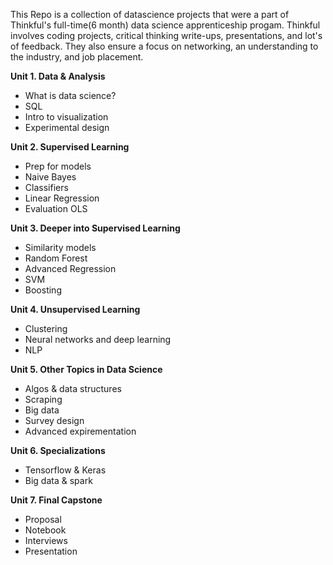 This Repo is a collection of datascience projects that were a part of Thinkful's full-time(6 month) data science apprenticeship progam. Thinkful involves coding projects, critical thinking write-ups, presentations, and lot's of feedback. They also ensure a focus on networking, an understanding to the industry, and job placement.  

**Unit 1. Data & Analysis**
- What is data science?
- SQL
- Intro to visualization
- Experimental design

**Unit 2. Supervised Learning**
- Prep for models
- Naive Bayes
- Classifiers
- Linear Regression
- Evaluation OLS

**Unit 3. Deeper into Supervised Learning**
- Similarity models
- Random Forest
- Advanced Regression
- SVM
- Boosting

**Unit 4. Unsupervised Learning**
- Clustering
- Neural networks and deep learning
- NLP

**Unit 5. Other Topics in Data Science**
- Algos & data structures
- Scraping
- Big data
- Survey design
- Advanced expirementation

**Unit 6. Specializations**
- Tensorflow & Keras
- Big data & spark

**Unit 7. Final Capstone**
- Proposal
- Notebook
- Interviews
- Presentation
